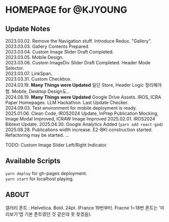 # HOMEPAGE for @KJYOUNG
## Update Notes
2023.03.02. Remove the Navigation stuff. Introduce Redux. "Gallery".   
2023.03.03. Gallery Contents Prepared.   
2023.03.04. Custom Image Slider Draft Completed.   
2023.03.05. Mobile Design.   
2023.03.06. Custom ImageDiv Slider Draft Completed. Header Mode Selector.   
2023.03.07. LinkSpan.   
2023.03.31. Custom Checkbox.   
2024.03.19. **Many Things were Updated** 일단 Store, Header Logic 정리해야 함. Mobile, Desktop Design도..   
2024.08.19. **Many Things were Updated** Google Drive Assets. IROS, ICRA Paper Homepages. LLM Hackathon. Last Update Checker.   
2024.09.03. Test environment for mobile deployment is ready.   
2025.01.06. Clean Code, IROS2024 Update, InPrep Publication Mocking, Image Modal Improved, ICRAW Image Improved
2025.02.01. IROS2024 Bibtext Update.
2025.04.30. Google Analytics Added (`yarn add react-ga4`)
2025.08.28. Publications width increase. E2-BKI construction started. Refactoring may be started.
...   
   
TODO: Custom Image Slider Left/Right Indicator.   
   
## Available Scripts

`yarn deploy` for gh-pages deployment.   
`yarn start` for localhost playing.      

## ABOUT
갤러리 폰트 : Helvetica. Bold. 24pt. (France 19번부터. Fracne 1~18번 폰트는 '미리보기'앱 기본 폰트였던 것 같은데 못 찾겠음).